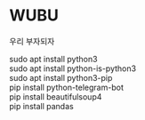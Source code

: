 # WUBU
우리 부자되자

sudo apt install python3  
sudo apt install python-is-python3  
sudo apt install python3-pip  
pip install python-telegram-bot  
pip install beautifulsoup4  
pip install pandas  

